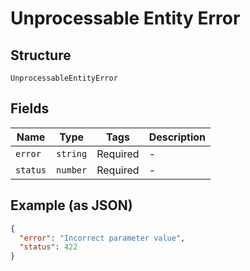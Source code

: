
# Unprocessable Entity Error

## Structure

`UnprocessableEntityError`

## Fields

| Name | Type | Tags | Description |
|  --- | --- | --- | --- |
| `error` | `string` | Required | - |
| `status` | `number` | Required | - |

## Example (as JSON)

```json
{
  "error": "Incorrect parameter value",
  "status": 422
}
```

